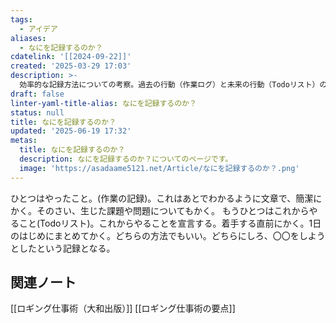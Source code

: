 ```yaml
---
tags:
  - アイデア
aliases:
  - なにを記録するのか？
cdatelink: '[[2024-09-22]]'
created: '2025-03-29 17:03'
description: >-
  効率的な記録方法についての考察。過去の行動（作業ログ）と未来の行動（Todoリスト）の2種類を記録することを提案。作業ログは課題や問題点も簡潔に記述し、Todoリストは行動の宣言として活用する。
draft: false
linter-yaml-title-alias: なにを記録するのか？
status: null
title: なにを記録するのか？
updated: '2025-06-19 17:32'
metas:
  title: なにを記録するのか？
  description: なにを記録するのか？についてのページです。
  image: 'https://asadaame5121.net/Article/なにを記録するのか？.png'
---
```

ひとつはやったこと。(作業の記録)。これはあとでわかるように文章で、簡潔にかく。そのさい、生じた課題や問題についてもかく。
もうひとつはこれからやること(Todoリスト)。これからやることを宣言する。着手する直前にかく。1日のはじめにまとめてかく。どちらの方法でもいい。どちらにしろ、〇〇をしようとしたという記録となる。
## 関連ノート

[[ロギング仕事術（大和出版）]]
[[ロギング仕事術の要点]]
